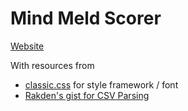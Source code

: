 # Mind Meld Scorer

[Website](https://dlu.github.io/mind_meld/)

With resources from

- [classic.css](https://github.com/npjg/classic.css/) for style framework / font
- [Rakden's gist for CSV Parsing](https://gist.github.com/rakeden/508ca124fabe97eba6d5734f2efcea32)
